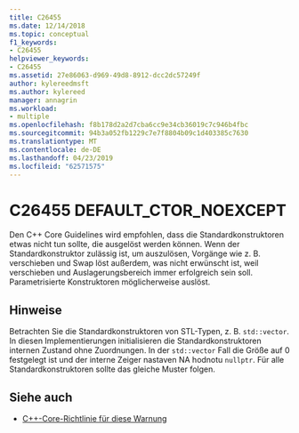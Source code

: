 ```yaml
---
title: C26455
ms.date: 12/14/2018
ms.topic: conceptual
f1_keywords:
- C26455
helpviewer_keywords:
- C26455
ms.assetid: 27e86063-d969-49d8-8912-dcc2dc57249f
author: kylereedmsft
ms.author: kylereed
manager: annagrin
ms.workload:
- multiple
ms.openlocfilehash: f8b178d2a2d7cba6cc9e34cb36019c7c946b4fbc
ms.sourcegitcommit: 94b3a052fb1229c7e7f8804b09c1d403385c7630
ms.translationtype: MT
ms.contentlocale: de-DE
ms.lasthandoff: 04/23/2019
ms.locfileid: "62571575"
---
```

# <a name="c26455-defaultctornoexcept"></a>C26455 DEFAULT_CTOR_NOEXCEPT

Den C++ Core Guidelines wird empfohlen, dass die Standardkonstruktoren etwas nicht tun sollte, die ausgelöst werden können. Wenn der Standardkonstruktor zulässig ist, um auszulösen, Vorgänge wie z. B. verschieben und Swap löst außerdem, was nicht erwünscht ist, weil verschieben und Auslagerungsbereich immer erfolgreich sein soll. Parametrisierte Konstruktoren möglicherweise auslöst.

## <a name="remarks"></a>Hinweise

Betrachten Sie die Standardkonstruktoren von STL-Typen, z. B. `std::vector`. In diesen Implementierungen initialisieren die Standardkonstruktoren internen Zustand ohne Zuordnungen. In der `std::vector` Fall die Größe auf 0 festgelegt ist und der interne Zeiger nastaven NA hodnotu `nullptr`. Für alle Standardkonstruktoren sollte das gleiche Muster folgen.

## <a name="see-also"></a>Siehe auch

- [C++-Core-Richtlinie für diese Warnung](https://github.com/isocpp/CppCoreGuidelines/blob/master/CppCoreGuidelines.md#Rf-noexcept)
